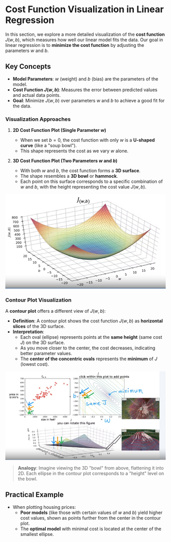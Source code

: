 # Cost Function Visualization in Linear Regression

In this section, we explore a more detailed visualization of the **cost function** $J(w, b)$, which measures how well our linear model fits the data. Our goal in linear regression is to **minimize the cost function** by adjusting the parameters $w$ and $b$.

## Key Concepts

- **Model Parameters**: $w$ (weight) and $b$ (bias) are the parameters of the model.
- **Cost Function $J(w, b)$**: Measures the error between predicted values and actual data points.
- **Goal**: Minimize $J(w, b)$ over parameters $w$ and $b$ to achieve a good fit for the data.

### Visualization Approaches

1. **2D Cost Function Plot (Single Parameter $w$)**
   - When we set $b = 0$, the cost function with only $w$ is a **U-shaped curve** (like a "soup bowl").
   - This shape represents the cost as we vary $w$ alone.

2. **3D Cost Function Plot (Two Parameters $w$ and $b$)**
   - With both $w$ and $b$, the cost function forms a **3D surface**.
   - The shape resembles a **3D bowl** or **hammock**.
   - Each point on this surface corresponds to a specific combination of $w$ and $b$, with the height representing the cost value $J(w, b)$.

![alt text](./res/3d_cost_function.png)

### Contour Plot Visualization

A **contour plot** offers a different view of $J(w, b)$:

- **Definition**: A contour plot shows the cost function $J(w, b)$ as **horizontal slices** of the 3D surface.
- **Interpretation**:
  - Each oval (ellipse) represents points at the **same height** (same cost $J$) on the 3D surface.
  - As you move closer to the center, the cost decreases, indicating better parameter values.
  - The **center of the concentric ovals** represents the **minimum** of $J$ (lowest cost).

![alt text](./res/contour_plots.png)

> **Analogy**: Imagine viewing the 3D "bowl" from above, flattening it into 2D. Each ellipse in the contour plot corresponds to a "height" level on the bowl.

## Practical Example

- When plotting housing prices:
   - **Poor models** (like those with certain values of $w$ and $b$) yield higher cost values, shown as points further from the center in the contour plot.
   - The **optimal model** with minimal cost is located at the center of the smallest ellipse.
